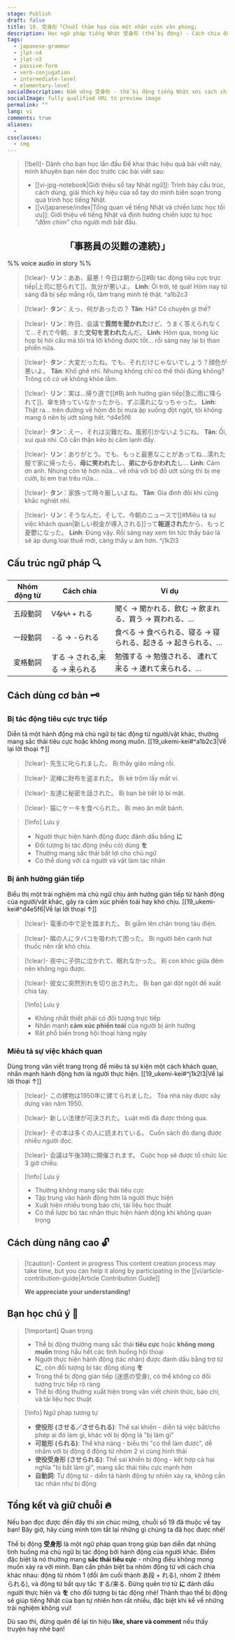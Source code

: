 ```yaml
---
stage: Publish
draft: false
title: 19. 受身形「Chuỗi thảm họa của một nhân viên văn phòng」
description: Học ngữ pháp tiếng Nhật 受身形 (thể bị động) - Cách chia động từ, cách dùng cơ bản và nâng cao với ví dụ chi tiết. Phù hợp cho JLPT N4-N3, giúp bạn diễn đạt tự nhiên hơn.
tags:
  - japanese-grammar
  - jlpt-n4
  - jlpt-n3
  - passive-form
  - verb-conjugation
  - intermediate-level
  - elementary-level
socialDescription: Nắm vững 受身形 - thể bị động tiếng Nhật với cách chia động từ chi tiết và ví dụ thực tế cho JLPT N4-N3
socialImage: fully qualified URL to preview image
permalink: ""
lang: vi
comments: true
aliases:
  - 
cssclasses:
  - img
---
```


> [!bell]- Dành cho bạn học lần đầu
> Để khai thác hiệu quả bài viết này, mình khuyên bạn nên đọc trước các bài viết sau:
> - [[vi-jpg-notebook|Giới thiệu sổ tay Nhật ngữ]]: Trình bày cấu trúc, cách dùng, giải thích ký hiệu của sổ tay do mình biên soạn trong quá trình học tiếng Nhật.   
> - [[vi/japanese/index|Tổng quan về tiếng Nhật và chiến lược học tối ưu]]: Giới thiệu về tiếng Nhật và định hướng chiến lược tự học *"đắm chìm"* cho người mới bắt đầu.

<h2 style="text-align:center">「事務員の災難の連続}」</h2>

%% voice audio in story %%

> [!clear]- **リン**：ああ、最悪！今日は朝から[[#Bị tác động tiêu cực trực tiếp|上司に怒られて]]、気分が悪いよ。
> **Linh**: Ôi trời, tệ quá! Hôm nay từ sáng đã bị sếp mắng rồi, tâm trạng mình tệ thật.
^a1b2c3

> [!clear]- **タン**：えっ、何があったの？
> **Tân**: Hả? Có chuyện gì thế?

> [!clear]- **リン**：昨日、会議で**質問を聞かれた**けど、うまく答えられなくて...それで今朝、また**文句を言われた**んだ。
> **Linh**: Hôm qua, trong lúc họp bị hỏi câu mà tôi trả lời không được tốt... rồi sáng nay lại bị than phiền nữa.

> [!clear]- **タン**：大変だったね。でも、それだけじゃないでしょう？顔色が悪いよ。
> **Tân**: Khổ ghê nhỉ. Nhưng không chỉ có thế thôi đúng không? Trông cô có vẻ không khỏe lắm.

> [!clear]- **リン**：実は...帰り道で[[#Bị ảnh hưởng gián tiếp|急に雨に降られて]]、傘を持っていなかったから、ずぶ濡れになっちゃった。
> **Linh**: Thật ra... trên đường về hôm đó bị mưa ập xuống đột ngột, tôi không mang ô nên bị ướt sũng hết.
^d4e5f6

> [!clear]- **タン**：えー、それは災難だね。風邪引かないようにね。
> **Tân**: Ối, xui quá nhỉ. Cô cẩn thận kẻo bị cảm lạnh đấy.

> [!clear]- **リン**：ありがとう。でも、もっと最悪なことがあってね...濡れた服で家に帰ったら、**母に笑われた**し、**弟にからかわれた**し...
> **Linh**: Cảm ơn anh. Nhưng còn tệ hơn nữa... về nhà với bộ đồ ướt sũng thì bị mẹ cười, bị em trai trêu nữa...

> [!clear]- **タン**：家族って時々厳しいよね。
> **Tân**: Gia đình đôi khi cũng khắc nghiệt nhỉ.

> [!clear]- **リン**：そうなんだ。そして、今朝のニュースで[[#Miêu tả sự việc khách quan|新しい税金が導入される]]って**報道された**から、もっと憂鬱になった。
> **Linh**: Đúng vậy. Rồi sáng nay xem tin tức thấy báo là sẽ áp dụng loại thuế mới, càng thấy u ám hơn.
^j1k2l3

## Cấu trúc ngữ pháp 🔍

| Nhóm động từ | Cách chia                                                         | Ví dụ                                                                         |
| :----------: | ----------------------------------------------------------------- | ----------------------------------------------------------------------------- |
|     五段動詞     | V~~ない~~ + れる                                                      | 聞く → 聞かれる、飲む → 飲まれる、買う → 買われる、…                                               |
|     一段動詞     | -る → -られる                                                         | 食べる → 食べられる、寝る → 寝られる、起きる → 起きられる、…                                           |
|     変格動詞     | する → される, <ruby>来<rt>く</rt></ruby>る → <ruby>来<rt>こ</rt></ruby>られる | 勉強する → 勉強される、 連れて<ruby>来<rt>く</rt></ruby>る → 連れて<ruby>来<rt>こ</rt></ruby>られる、… |

## Cách dùng cơ bản 🗝️

### Bị tác động tiêu cực trực tiếp
Diễn tả một hành động mà chủ ngữ bị tác động từ người/vật khác, thường mang sắc thái tiêu cực hoặc không mong muốn. [[19_ukemi-kei#^a1b2c3|Về lại lời thoại ↑]]

> [!clear]- 先生に叱られました。
> Bị thầy giáo mắng rồi.

> [!clear]- 泥棒に財布を盗まれた。
> Bị kẻ trộm lấy mất ví.

> [!clear]- 友達に秘密を話された。
> Bị bạn bè tiết lộ bí mật.

> [!clear]- 猫にケーキを食べられた。
> Bị mèo ăn mất bánh.

> [!info] Lưu ý
> - Người thực hiện hành động được đánh dấu bằng **に**
> - Đối tượng bị tác động (nếu có) dùng **を**
> - Thường mang sắc thái bất lợi cho chủ ngữ
> - Có thể dùng với cả người và vật làm tác nhân

### Bị ảnh hưởng gián tiếp
Biểu thị một trải nghiệm mà chủ ngữ chịu ảnh hưởng gián tiếp từ hành động của người/vật khác, gây ra cảm xúc phiền toái hay khó chịu. [[19_ukemi-kei#^d4e5f6|Về lại lời thoại ↑]]

> [!clear]- 電車の中で足を踏まれた。
> Bị giẫm lên chân trong tàu điện.

> [!clear]- 隣の人にタバコを吸われて困った。
> Bị người bên cạnh hút thuốc nên rất khó chịu.

> [!clear]- 夜中に子供に泣かれて、眠れなかった。
> Bị con khóc giữa đêm nên không ngủ được.

> [!clear]- 彼女に突然別れを切り出された。
> Bị bạn gái đột ngột đề xuất chia tay.

> [!info] Lưu ý
> - Không nhất thiết phải có đối tượng trực tiếp
> - Nhấn mạnh **cảm xúc phiền toái** của người bị ảnh hưởng
> - Rất phổ biến trong hội thoại hàng ngày

### Miêu tả sự việc khách quan
Dùng trong văn viết trang trọng để miêu tả sự kiện một cách khách quan, nhấn mạnh hành động hơn là người thực hiện. [[19_ukemi-kei#^j1k2l3|Về lại lời thoại ↑]]

> [!clear]- この建物は1950年に建てられました。
> Tòa nhà này được xây dựng vào năm 1950.

> [!clear]- 新しい法律が可決された。
> Luật mới đã được thông qua.

> [!clear]- その本は多くの人に読まれている。
> Cuốn sách đó đang được nhiều người đọc.

> [!clear]- 会議は午後3時に開催されます。
> Cuộc họp sẽ được tổ chức lúc 3 giờ chiều.

> [!info] Lưu ý
> - Thường không mang sắc thái tiêu cực
> - Tập trung vào hành động hơn là người thực hiện
> - Xuất hiện nhiều trong báo chí, tài liệu học thuật
> - Có thể lược bỏ tác nhân thực hiện hành động khi không quan trọng

## Cách dùng nâng cao 🔓

> [!caution]- Content in progress
> This content creation process may take time, but you can help it along by participating in the [[vi/article-contribution-guide|Article Contribution Guide]]
>
> **We appreciate your understanding!**

## Bạn học chú ý 👀

> [!important] Quan trọng
> - Thể bị động thường mang sắc thái **tiêu cực** hoặc **không mong muốn** trong hầu hết các tình huống hội thoại
> - Người thực hiện hành động (tác nhân) được đánh dấu bằng trợ từ **に**, còn đối tượng bị tác động dùng **を**
> - Trong thể bị động gián tiếp (迷惑の受身), có thể không có đối tượng trực tiếp rõ ràng
> - Thể bị động thường xuất hiện trong văn viết chính thức, báo chí, và tài liệu học thuật

> [!info] Ngữ pháp tương tự
> - **使役形 (させる／させられる)**: Thể sai khiến - diễn tả việc bắt/cho phép ai đó làm gì, khác với bị động là "bị làm gì"
> - **可能形 (られる)**: Thể khả năng - biểu thị "có thể làm được", dễ nhầm với bị động ở động từ nhóm 2 vì cùng hình thái
> - **使役受身形 (させられる)**: Thể sai khiến bị động - kết hợp cả hai nghĩa "bị bắt làm gì", mang sắc thái tiêu cực mạnh hơn
> - **自動詞**: Tự động từ - diễn tả hành động tự nhiên xảy ra, không cần tác nhân như bị động

## Tổng kết và giữ chuỗi 🔥
Nếu bạn đọc được đến đây thì xin chúc mừng, chuỗi số 19 đã thuộc về tay bạn! Bây giờ, hãy cùng mình tóm tắt lại những gì chúng ta đã học được nhé!

Thể bị động **受身形** là một ngữ pháp quan trọng giúp bạn diễn đạt những tình huống mà chủ ngữ bị tác động bởi hành động của người khác. Điểm đặc biệt là nó thường mang **sắc thái tiêu cực** - những điều không mong muốn xảy ra với mình. Bạn cần phân biệt ba nhóm động từ với cách chia khác nhau: động từ nhóm 1 (đổi âm cuối thành あ段 + れる), nhóm 2 (thêm られる), và động từ bất quy tắc する/来る. Đừng quên trợ từ **に** đánh dấu người thực hiện và **を** cho đối tượng bị tác động nhé! Thành thạo thể bị động sẽ giúp tiếng Nhật của bạn tự nhiên hơn rất nhiều, đặc biệt khi kể về những trải nghiệm không vui!

Dù sao thì, đừng quên để lại tín hiệu **like, share và comment** nếu thấy truyện hay nhé bạn!
